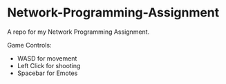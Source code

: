 # Network-Programming-Assignment
A repo for my Network Programming Assignment.

Game Controls:
- WASD for movement
- Left Click for shooting
- Spacebar for Emotes

